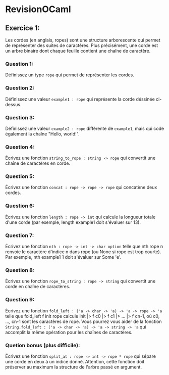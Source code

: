 # RevisionOCaml

## Exercice 1:

Les cordes (en anglais, ropes) sont une structure arborescente qui permet de représenter des suites de caractères. 
Plus précisément, une corde est un arbre binaire dont chaque feuille contient une chaîne de caractère.

### Question 1: 
Définissez un type `rope` qui permet de représenter les cordes.

### Question 2: 
Définissez une valeur `example1 : rope` qui représente la corde déssinée ci-dessus.

### Question 3: 
Définissez une valeur `example2 : rope` différente de `example1`, mais qui code également la chaîne "Hello, world!".

### Question 4: 
Écrivez une fonction `string_to_rope : string -> rope` qui convertit une chaîne de caractères en corde.

### Question 5: 
Écrivez une fonction `concat : rope -> rope -> rope` qui concatène deux cordes.

### Question 6: 
Écrivez une fonction `length : rope -> int` qui calcule la longueur totale d'une corde (par exemple, length example1 doit s'évaluer sur 13).

### Question 7: 
Écrivez une fonction `nth : rope -> int -> char option` telle que nth rope n renvoie le caractère d'indice n dans rope (ou None si rope est trop courte). Par exemple, nth example1 1 doit s'évaluer sur Some 'e'.

### Question 8: 
Écrivez une fonction `rope_to_string : rope -> string` qui convertit une corde en chaîne de caractères.

### Question 9: 
Écrivez une fonction `fold_left : ('a -> char -> 'a) -> 'a -> rope -> 'a` telle que fold_left f init rope calcule init |> f c0 |> f c1 |> ... |> f cn-1, où c0, ..., cn-1 sont les caractères de rope. Vous pourrez vous aider de la fonction `String.fold_left : ('a -> char -> 'a) -> 'a -> string -> 'a` qui accomplit la même opération pour les chaînes de caractères.

### Quetion bonus (plus difficile): 
Écrivez une fonction `split_at : rope -> int -> rope * rope` qui sépare une corde en deux à un indice donné. 
Attention, cette fonction doit préserver au maximum la structure de l'arbre passé en argument.

